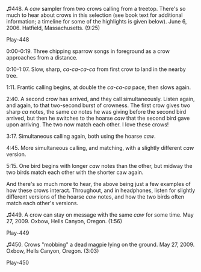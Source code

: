 ♫448. A *caw* sampler from two crows calling from a treetop. There's so
much to hear about crows in this selection (see book text for additional
information; a timeline for some of the highlights is given below). June
6, 2006. Hatfield, Massachusetts. (9:25)

Play-448

0:00-0:19. Three chipping sparrow songs in foreground as a crow approaches from a distance.

0:10-1:07. Slow, sharp, *ca-ca-ca-ca* from first crow to land in the nearby tree.

1:11. Frantic calling begins, at double the *ca-ca-ca* pace, then slows again.

2:40. A second crow has arrived, and they call simultaneously. Listen again, and again, to that two-second burst of crowness. The first crow gives two sharp *ca* notes, the same *ca* notes he was giving before the second bird arrived, but then he switches to the hoarse *caw* that the second bird gave upon arriving. The two now match each other. I love these crows!

3:17. Simultaneous calling again, both using the hoarse *caw*.

4:45. More simultaneous calling, and matching, with a slightly different *caw* version.

5:15. One bird begins with longer *caw* notes than the other, but midway the two birds match each other with the shorter caw again.

And there's so much more to hear, the above being just a few examples of
how these crows interact. Throughout, and in headphones, listen for
slightly different versions of the hoarse *caw* notes, and how the two
birds often match each other's versions.

♫449. A crow can stay on message with the same *caw* for some time. May
27, 2009. Oxbow, Hells Canyon, Oregon. (1:56)

Play-449

♫450. Crows "mobbing" a dead magpie lying on the ground. May 27, 2009.
Oxbow, Hells Canyon, Oregon. (3:03)

Play-450
